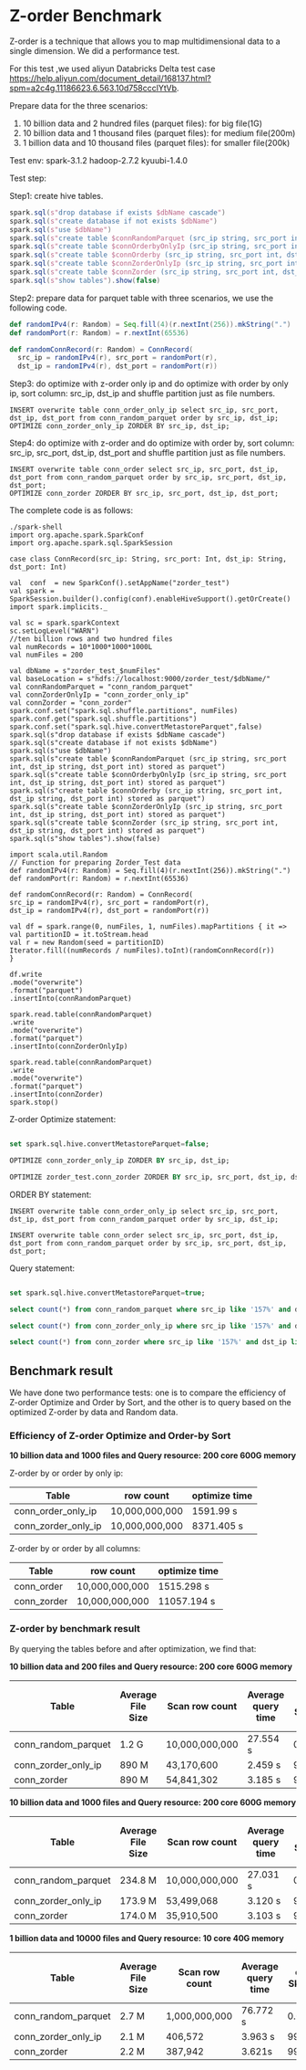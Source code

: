 <!--
 - x to the Apache Software Foundation (ASF) under one or more
 - contributor license agreements.  See the NOTICE file distributed with
 - this work for additional information regarding copyright ownership.
 - The ASF licenses this file to You under the Apache License, Version 2.0
 - (the "License"); you may not use this file except in compliance with
 - the License.  You may obtain a copy of the License at
 -
 -   http://www.apache.org/licenses/LICENSE-2.0
 -
 - Unless required by applicable law or agreed to in writing, software
 - distributed under the License is distributed on an "AS IS" BASIS,
 - WITHOUT WARRANTIES OR CONDITIONS OF ANY KIND, either express or implied.
 - See the License for the specific language governing permissions and
 - limitations under the License.
 -->


# Z-order Benchmark

Z-order is a technique that allows you to map multidimensional data to a single dimension. We did a performance test.

For this test ,we used aliyun Databricks Delta test case
https://help.aliyun.com/document_detail/168137.html?spm=a2c4g.11186623.6.563.10d758ccclYtVb.

Prepare data for the three scenarios:

1. 10 billion data and 2 hundred files (parquet files): for big file(1G)
2. 10 billion data and 1 thousand files (parquet files): for medium file(200m)
3. 1 billion data and 10 thousand files (parquet files): for smaller file(200k)

Test env:
spark-3.1.2
hadoop-2.7.2
kyuubi-1.4.0

Test step:

Step1: create hive tables.

```scala
spark.sql(s"drop database if exists $dbName cascade")
spark.sql(s"create database if not exists $dbName")
spark.sql(s"use $dbName")
spark.sql(s"create table $connRandomParquet (src_ip string, src_port int, dst_ip string, dst_port int) stored as parquet")
spark.sql(s"create table $connOrderbyOnlyIp (src_ip string, src_port int, dst_ip string, dst_port int) stored as parquet")
spark.sql(s"create table $connOrderby (src_ip string, src_port int, dst_ip string, dst_port int) stored as parquet")
spark.sql(s"create table $connZorderOnlyIp (src_ip string, src_port int, dst_ip string, dst_port int) stored as parquet")
spark.sql(s"create table $connZorder (src_ip string, src_port int, dst_ip string, dst_port int) stored as parquet")
spark.sql(s"show tables").show(false)
```

Step2: prepare data for parquet table with three scenarios,
we use the following code.

```scala
def randomIPv4(r: Random) = Seq.fill(4)(r.nextInt(256)).mkString(".")
def randomPort(r: Random) = r.nextInt(65536)

def randomConnRecord(r: Random) = ConnRecord(
  src_ip = randomIPv4(r), src_port = randomPort(r),
  dst_ip = randomIPv4(r), dst_port = randomPort(r))
```

Step3: do optimize with z-order only ip and do optimize with order by only ip, sort column: src_ip, dst_ip and shuffle partition just as file numbers.

```
INSERT overwrite table conn_order_only_ip select src_ip, src_port, dst_ip, dst_port from conn_random_parquet order by src_ip, dst_ip;
OPTIMIZE conn_zorder_only_ip ZORDER BY src_ip, dst_ip;
```

Step4: do optimize with z-order and do optimize with order by, sort column: src_ip, src_port, dst_ip, dst_port and shuffle partition just as file numbers.

```
INSERT overwrite table conn_order select src_ip, src_port, dst_ip, dst_port from conn_random_parquet order by src_ip, src_port, dst_ip, dst_port;
OPTIMIZE conn_zorder ZORDER BY src_ip, src_port, dst_ip, dst_port;
```


The complete code is as follows:

```shell
./spark-shell
import org.apache.spark.SparkConf
import org.apache.spark.sql.SparkSession

case class ConnRecord(src_ip: String, src_port: Int, dst_ip: String, dst_port: Int)

val  conf  = new SparkConf().setAppName("zorder_test")
val spark = SparkSession.builder().config(conf).enableHiveSupport().getOrCreate()
import spark.implicits._

val sc = spark.sparkContext
sc.setLogLevel("WARN")
//ten billion rows and two hundred files
val numRecords = 10*1000*1000*1000L
val numFiles = 200

val dbName = s"zorder_test_$numFiles"
val baseLocation = s"hdfs://localhost:9000/zorder_test/$dbName/"
val connRandomParquet = "conn_random_parquet"
val connZorderOnlyIp = "conn_zorder_only_ip"
val connZorder = "conn_zorder"
spark.conf.set("spark.sql.shuffle.partitions", numFiles)
spark.conf.get("spark.sql.shuffle.partitions")
spark.conf.set("spark.sql.hive.convertMetastoreParquet",false)
spark.sql(s"drop database if exists $dbName cascade")
spark.sql(s"create database if not exists $dbName")
spark.sql(s"use $dbName")
spark.sql(s"create table $connRandomParquet (src_ip string, src_port int, dst_ip string, dst_port int) stored as parquet")
spark.sql(s"create table $connOrderbyOnlyIp (src_ip string, src_port int, dst_ip string, dst_port int) stored as parquet")
spark.sql(s"create table $connOrderby (src_ip string, src_port int, dst_ip string, dst_port int) stored as parquet")
spark.sql(s"create table $connZorderOnlyIp (src_ip string, src_port int, dst_ip string, dst_port int) stored as parquet")
spark.sql(s"create table $connZorder (src_ip string, src_port int, dst_ip string, dst_port int) stored as parquet")
spark.sql(s"show tables").show(false)

import scala.util.Random
// Function for preparing Zorder_Test data
def randomIPv4(r: Random) = Seq.fill(4)(r.nextInt(256)).mkString(".")
def randomPort(r: Random) = r.nextInt(65536)

def randomConnRecord(r: Random) = ConnRecord(
src_ip = randomIPv4(r), src_port = randomPort(r),
dst_ip = randomIPv4(r), dst_port = randomPort(r))

val df = spark.range(0, numFiles, 1, numFiles).mapPartitions { it =>
val partitionID = it.toStream.head
val r = new Random(seed = partitionID)
Iterator.fill((numRecords / numFiles).toInt)(randomConnRecord(r))
}

df.write
.mode("overwrite")
.format("parquet")
.insertInto(connRandomParquet)

spark.read.table(connRandomParquet)
.write
.mode("overwrite")
.format("parquet")
.insertInto(connZorderOnlyIp)

spark.read.table(connRandomParquet)
.write
.mode("overwrite")
.format("parquet")
.insertInto(connZorder)
spark.stop()

```

Z-order Optimize statement:

```sql

set spark.sql.hive.convertMetastoreParquet=false;

OPTIMIZE conn_zorder_only_ip ZORDER BY src_ip, dst_ip;

OPTIMIZE zorder_test.conn_zorder ZORDER BY src_ip, src_port, dst_ip, dst_port;
```

ORDER BY statement:

```
INSERT overwrite table conn_order_only_ip select src_ip, src_port, dst_ip, dst_port from conn_random_parquet order by src_ip, dst_ip;

INSERT overwrite table conn_order select src_ip, src_port, dst_ip, dst_port from conn_random_parquet order by src_ip, src_port, dst_ip, dst_port;

```

Query statement:

```sql

set spark.sql.hive.convertMetastoreParquet=true;

select count(*) from conn_random_parquet where src_ip like '157%' and dst_ip like '216.%';

select count(*) from conn_zorder_only_ip where src_ip like '157%' and dst_ip like '216.%';

select count(*) from conn_zorder where src_ip like '157%' and dst_ip like '216.%';
```


## Benchmark result

We have done two performance tests: one is to compare the efficiency of  Z-order Optimize and Order by Sort, 
and the other is to query based on the optimized Z-order by data and Random data.

### Efficiency of Z-order Optimize and Order-by Sort

**10 billion data and 1000 files and Query resource: 200 core 600G memory**

Z-order by or order by only ip:

| Table               | row count      | optimize  time     |
| ------------------- | -------------- | ------------------ |
| conn_order_only_ip  | 10,000,000,000 | 1591.99 s          |
| conn_zorder_only_ip | 10,000,000,000 | 8371.405 s         |

Z-order by or order by all columns:

| Table               | row count      | optimize  time     |
| ------------------- | -------------- | ------------------ |
| conn_order          | 10,000,000,000 | 1515.298 s         |
| conn_zorder         | 10,000,000,000 | 11057.194 s        |

### Z-order by benchmark result

By querying the tables before and after optimization, we find that:

**10 billion data and 200 files and Query resource: 200 core 600G memory**

| Table               | Average File Size | Scan row count | Average query time | row count Skipping ratio |
| ------------------- | ----------------- | -------------- | ------------------ | ------------------------ |
| conn_random_parquet | 1.2 G             | 10,000,000,000 | 27.554 s           | 0.0%                     |
| conn_zorder_only_ip | 890 M             | 43,170,600     | 2.459 s            | 99.568%                  |
| conn_zorder         | 890 M             | 54,841,302     | 3.185 s            | 99.451%                  |



**10 billion data and 1000 files and Query resource: 200 core 600G memory**

| Table               | Average File Size | Scan row count | Average query time | row count Skipping ratio |
| ------------------- | ----------------- | -------------- | ------------------ | ------------------------ |
| conn_random_parquet | 234.8 M           | 10,000,000,000 | 27.031 s           | 0.0%                     |
| conn_zorder_only_ip | 173.9 M           | 53,499,068     | 3.120 s            | 99.465%                  |
| conn_zorder         | 174.0 M           | 35,910,500     | 3.103 s            | 99.640%                  |



**1 billion data and 10000 files and Query resource: 10 core 40G memory**

| Table               | Average File Size | Scan row count | Average query time | row count Skipping ratio |
| ------------------- | ----------------- | -------------- | ------------------ | ------------------------ |
| conn_random_parquet | 2.7 M             | 1,000,000,000  | 76.772 s           | 0.0%                     |
| conn_zorder_only_ip | 2.1 M             | 406,572        | 3.963 s            | 99.959%                  |
| conn_zorder         | 2.2 M             | 387,942        | 3.621s             | 99.961%                  |

